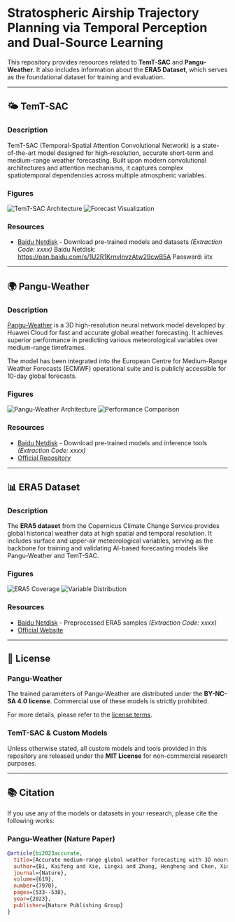 # Stratospheric Airship Trajectory Planning via Temporal Perception and Dual-Source Learning

This repository provides resources related to **TemT-SAC** and **Pangu-Weather**. It also includes information about the **ERA5 Dataset**, which serves as the foundational dataset for training and evaluation.

---

## 🌤️ TemT-SAC

### Description
TemT-SAC (Temporal-Spatial Attention Convolutional Network) is a state-of-the-art model designed for high-resolution, accurate short-term and medium-range weather forecasting. Built upon modern convolutional architectures and attention mechanisms, it captures complex spatiotemporal dependencies across multiple atmospheric variables.

### Figures
![TemT-SAC Architecture](path/to/temt_sac_architecture.png)
![Forecast Visualization](path/to/forecast_visualization_temt.png)

### Resources
- [Baidu Netdisk](https://pan.baidu.com/s/1xxxxxxx ) - Download pre-trained models and datasets *(Extraction Code: xxxx)*
Baidu Netdisk: https://pan.baidu.com/s/1U2R1KrnvInvzAtw29cwB5A Passward: iitx 
---

## 🌍 Pangu-Weather

### Description
[Pangu-Weather](https://github.com/198808xc/Pangu-Weather ) is a 3D high-resolution neural network model developed by Huawei Cloud for fast and accurate global weather forecasting. It achieves superior performance in predicting various meteorological variables over medium-range timeframes.

The model has been integrated into the European Centre for Medium-Range Weather Forecasts (ECMWF) operational suite and is publicly accessible for 10-day global forecasts.

### Figures
![Pangu-Weather Architecture](path/to/pangu_architecture.png)
![Performance Comparison](path/to/performance_comparison_pangu.png)

### Resources
- [Baidu Netdisk](https://pan.baidu.com/s/1xxxxxxx ) - Download pre-trained models and inference tools *(Extraction Code: xxxx)*
- [Official Repository](https://github.com/198808xc/Pangu-Weather )

---

## 📊 ERA5 Dataset

### Description
The **ERA5 dataset** from the Copernicus Climate Change Service provides global historical weather data at high spatial and temporal resolution. It includes surface and upper-air meteorological variables, serving as the backbone for training and validating AI-based forecasting models like Pangu-Weather and TemT-SAC.

### Figures
![ERA5 Coverage](path/to/era5_coverage.png)
![Variable Distribution](path/to/variable_distribution_era5.png)

### Resources
- [Baidu Netdisk](https://pan.baidu.com/s/1xxxxxxx ) - Preprocessed ERA5 samples *(Extraction Code: xxxx)*
- [Official Website](https://cds.climate.copernicus.eu/datasets/reanalysis-era5-pressure-levels )

---

## 📄 License

### Pangu-Weather
The trained parameters of Pangu-Weather are distributed under the **BY-NC-SA 4.0 license**. Commercial use of these models is strictly prohibited.

For more details, please refer to the [license terms](https://creativecommons.org/licenses/by-nc-sa/4.0/ ).

### TemT-SAC & Custom Models
Unless otherwise stated, all custom models and tools provided in this repository are released under the **MIT License** for non-commercial research purposes.

---

## 📚 Citation

If you use any of the models or datasets in your research, please cite the following works:

### Pangu-Weather (Nature Paper)
```bibtex
@article{bi2023accurate,
  title={Accurate medium-range global weather forecasting with 3D neural networks},
  author={Bi, Kaifeng and Xie, Lingxi and Zhang, Hengheng and Chen, Xin and Gu, Xiaotao and Tian, Qi},
  journal={Nature},
  volume={619},
  number={7970},
  pages={533--538},
  year={2023},
  publisher={Nature Publishing Group}
}
